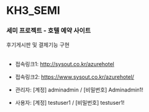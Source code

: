 # KH3_SEMI
### 세미 프로젝트 - 호텔 예약 사이트
후기게시판 및 결제기능 구현
<br><br>
- 접속링크1: http://sysout.co.kr/azurehotel
- 접속링크2: https://www.sysout.co.kr/azurehotel/


- 관리자: [계정] adminadmin / [비밀번호] Adminadmin1!
- 사용자: [계정] testuser1 / [비밀번호] testuser1!

